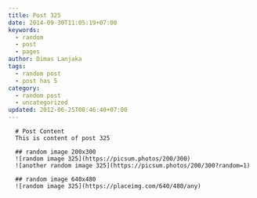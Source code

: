```yaml
---
title: Post 325
date: 2014-09-30T11:05:19+07:00
keywords:
  - random
  - post
  - pages
author: Dimas Lanjaka
tags:
  - random post
  - post has 5
category:
  - random post
  - uncategorized
updated: 2012-06-25T08:46:40+07:00
---
```


      # Post Content
      This is content of post 325

      ## random image 200x300
      ![random image 325](https://picsum.photos/200/300)
      ![another random image 325](https://picsum.photos/200/300?random=1)

      ## random image 640x480
      ![random image 325](https://placeimg.com/640/480/any)
      